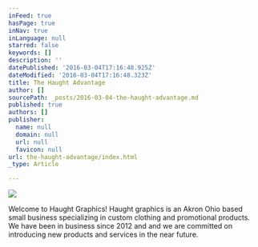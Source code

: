 ```yaml
---
inFeed: true
hasPage: true
inNav: true
inLanguage: null
starred: false
keywords: []
description: ''
datePublished: '2016-03-04T17:16:48.925Z'
dateModified: '2016-03-04T17:16:48.323Z'
title: The Haught Advantage
author: []
sourcePath: _posts/2016-03-04-the-haught-advantage.md
published: true
authors: []
publisher:
  name: null
  domain: null
  url: null
  favicon: null
url: the-haught-advantage/index.html
_type: Article

---
```

![](https://s3-us-west-2.amazonaws.com/the-grid-img/p/0d4f2861ab00162c8c15b970989eb6e1fa014360.png)

Welcome to Haught Graphics!  Haught graphics is an Akron Ohio based small business specializing in custom clothing and promotional products.  We have been in business since 2012 and and we are committed on introducing new products and services in the near future.